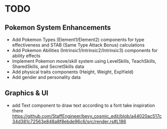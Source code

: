 # TODO

## Pokemon System Enhancements

- Add Pokemon Types (Element1/Element2) components for type effectiveness and STAB (Same Type Attack Bonus) calculations
- Add Pokemon Abilities (Intrinsic1/Intrinsic2/Intrinsic3) components for ability effects
- Implement Pokemon move/skill system using LevelSkills, TeachSkills, SharedSkills, and SecretSkills data
- Add physical traits components (Height, Weight, ExpYield)
- Add gender and personality data

## Graphics & UI

- add Text component to draw text according to a font take inspiration there <https://github.com/StaffEngineer/bevy_cosmic_edit/blob/a44020ac517c34d381c72563e848a8f8ebde96c6/src/render.rs#L186>
